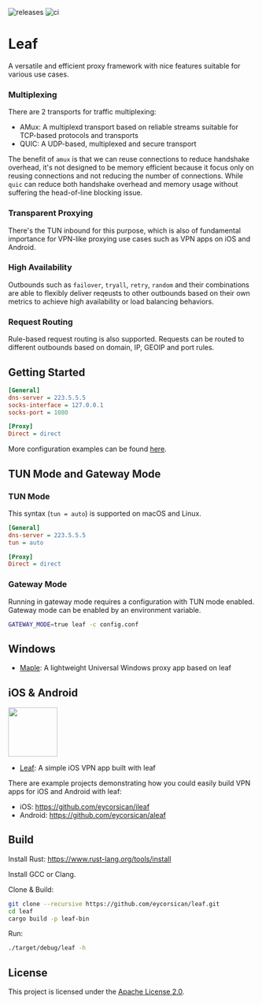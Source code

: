 ![releases](https://github.com/eycorsican/leaf/workflows/releases/badge.svg)
![ci](https://github.com/eycorsican/leaf/workflows/ci/badge.svg)

# Leaf

A versatile and efficient proxy framework with nice features suitable for various use cases.

### Multiplexing

There are 2 transports for traffic multiplexing:

* AMux: A multiplexd transport based on reliable streams suitable for TCP-based protocols and transports
* QUIC: A UDP-based, multiplexed and secure transport

The benefit of `amux` is that we can reuse connections to reduce handshake overhead, it's not designed to be memory efficient because it focus only on reusing connections and not reducing the number of connections. While `quic` can reduce both handshake overhead and memory usage without suffering the head-of-line blocking issue.

### Transparent Proxying

There's the TUN inbound for this purpose, which is also of fundamental importance for VPN-like proxying use cases such as VPN apps on iOS and Android.

### High Availability

Outbounds such as `failover`, `tryall`, `retry`, `random` and their combinations are able to flexibly deliver reqeusts to other outbounds based on their own metrics to achieve high availability or load balancing behaviors.

### Request Routing

Rule-based request routing is also supported. Requests can be routed to different outbounds based on domain, IP, GEOIP and port rules.

## Getting Started

```ini
[General]
dns-server = 223.5.5.5
socks-interface = 127.0.0.1
socks-port = 1080

[Proxy]
Direct = direct
```

More configuration examples can be found [here](https://github.com/eycorsican/leaf/blob/master/README.zh.md).

## TUN Mode and Gateway Mode

### TUN Mode

This syntax (`tun = auto`) is supported on macOS and Linux.

```ini
[General]
dns-server = 223.5.5.5
tun = auto

[Proxy]
Direct = direct
```

### Gateway Mode

Running in gateway mode requires a configuration with TUN mode enabled. Gateway mode can be enabled by an environment variable.

```sh
GATEWAY_MODE=true leaf -c config.conf
```

## Windows

* [Maple](https://github.com/YtFlow/Maple): A lightweight Universal Windows proxy app based on leaf

## iOS & Android

<a href="https://play.google.com/store/apps/details?id=com.leaf.example.aleaf"><img src="https://play.google.com/intl/en_us/badges/images/generic/en-play-badge.png" height="100"></a>

* [Leaf](https://apps.apple.com/us/app/leaf-lightweight-proxy/id1534109007): A simple iOS VPN app built with leaf

There are example projects demonstrating how you could easily build VPN apps for iOS and Android with leaf:
 
* iOS: https://github.com/eycorsican/ileaf
* Android: https://github.com/eycorsican/aleaf

## Build

Install Rust: https://www.rust-lang.org/tools/install

Install GCC or Clang.

Clone & Build:
```sh
git clone --recursive https://github.com/eycorsican/leaf.git
cd leaf
cargo build -p leaf-bin
```

Run:
```sh
./target/debug/leaf -h
```

## License

This project is licensed under the [Apache License 2.0](https://github.com/eycorsican/leaf/blob/master/LICENSE).
